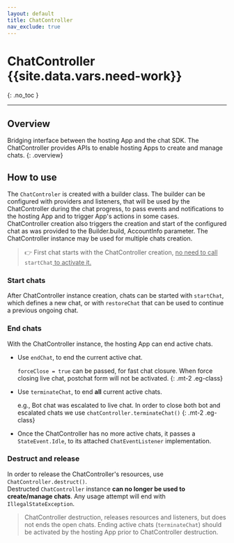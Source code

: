 ```yaml
---
layout: default
title: ChatController
nav_exclude: true
---
```


# ChatController  {{site.data.vars.need-work}}
{: .no_toc }

---

## Overview
Bridging interface between the hosting App and the chat SDK. The ChatController provides APIs to enable hosting Apps to create and manage chats.
{: .overview}

## How to use
The `ChatControler` is created with a builder class. The builder can be configured with providers and listeners, that will be used by the ChatController during the chat progress, to pass events and notifications to the hosting App and to trigger App's actions in some cases.   
ChatController creation also triggers the creation and start of the configured chat as was provided to the Builder.build, AccountInfo parameter. 
The ChatController instance may be used for multiple chats creation.  

> 👉 First chat starts with the ChatController creation, <u>no need to call </u>`startChat`<u> to activate it.</u>   


### Start chats
After ChatController instance creation, chats can be started with `startChat`, which defines a new chat, or with `restoreChat` that can be used to continue a previous ongoing chat.

### End chats
With the ChatController instance, the hosting App can end active chats.

- Use `endChat`, to end the current active chat.   
  
  `forceClose = true` can be passed, for fast chat closure. When force closing live chat, postchat form will not be activated.
  {: .mt-2 .eg-class}

- Use `terminateChat`, to end **all** current active chats. 
  
  e.g., Bot chat was escalated to live chat. In order to close both bot and escalated chats we use `chatController.terminateChat()`
  {: .mt-2 .eg-class}

- Once the ChatController has no more active chats, it passes a `StateEvent.Idle`, to its attached `ChatEventListener` implementation.

### Destruct and release
In order to release the ChatController's resources, use `ChatController.destruct()`.  
Destructed `ChatController` instance **can no longer be used to create/manage chats**. Any usage attempt 
will end with `IllegalStateException`.

> ChatController destruction, releases resources and listeners, but does not ends the open chats. Ending active chats (`terminateChat`) should be activated by the hosting App prior to ChatController destruction.   
